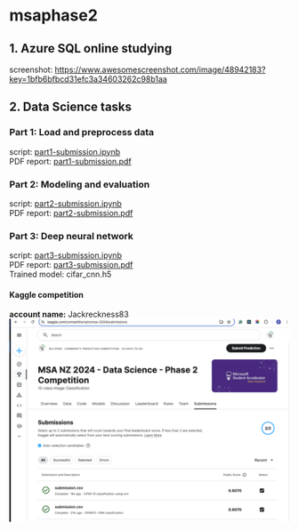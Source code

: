 # msaphase2
## 1. Azure SQL online studying
screenshot: https://www.awesomescreenshot.com/image/48942183?key=1bfb6bfbcd31efc3a34603262c98b1aa

## 2. Data Science tasks
### Part 1: Load and preprocess data
script: [part1-submission.ipynb](./part1-submission.ipynb)  
PDF report: [part1-submission.pdf](./part1-submission.pdf)

### Part 2: Modeling and evaluation
script: [part2-submission.ipynb](./part2-submission.ipynb)  
PDF report: [part2-submission.pdf](./part2-submission.pdf)

### Part 3: Deep neural network
script: [part3-submission.ipynb](./part3-submission.ipynb)  
PDF report: [part3-submission.pdf](./part3-submission.pdf)  
Trained model: cifar_cnn.h5
#### Kaggle competition
**account name:** Jackreckness83  
![Kaggle competition](image.png)